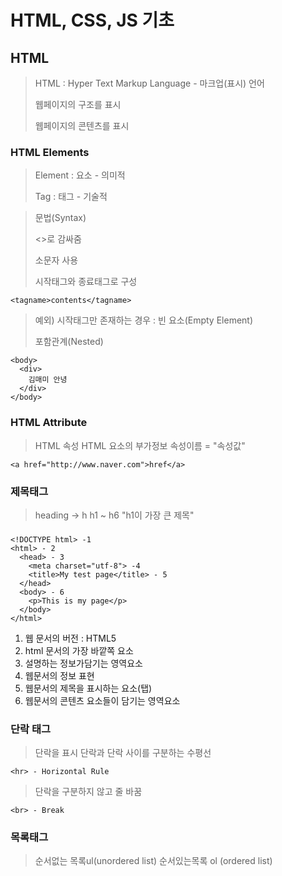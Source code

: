 # HTML, CSS, JS 기초 

## HTML

> HTML : Hyper Text Markup Language - 마크업(표시) 언어
> 
> 웹페이지의 구조를 표시
>
> 웹페이지의 콘텐츠를 표시

### HTML Elements

> Element : 요소 - 의미적
> 
> Tag : 태그 - 기술적

> 문법(Syntax)
> 
> <>로 감싸줌
> 
> 소문자 사용
> 
> 시작태그와 종료태그로 구성
```
<tagname>contents</tagname>
```
>
> 예외) 시작태그만 존재하는 경우 : 빈 요소(Empty Element)
> 
> 포함관계(Nested)
```
<body>
  <div>
    김매미 안녕
  </div>
</body>
```

### HTML Attribute

> HTML 속성
> HTML 요소의 부가정보
> 속성이름 = "속성값"


```
<a href="http://www.naver.com">href</a>
```

### 제목태그


> heading -> h
> h1 ~ h6 "h1이 가장 큰 제목"

### 

```
<!DOCTYPE html> -1
<html> - 2 
  <head> - 3
    <meta charset="utf-8"> -4 
    <title>My test page</title> - 5 
  </head>
  <body> - 6
    <p>This is my page</p>
  </body>
</html>
```

1. 웹 문서의 버전 : HTML5
2. html 문서의 가장 바깥쪽 요소
3. 설명하는 정보가담기는 영역요소
4. 웹문서의 정보 표현
5. 웹문서의 제목을 표시하는 요소(탭)
6. 웹문서의 콘텐츠 요소들이 담기는 영역요소

### 단락 태그

> 단락을 표시
> 단락과 단락 사이를 구분하는 수평선

```
<hr> - Horizontal Rule
```

> 단락을 구분하지 않고 줄 바꿈
```
<br> - Break
```

### 목록태그
> 순서없는 목록ul(unordered list)
> 순서있는목록 ol (ordered list)
> 
